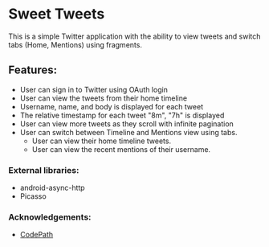 # Sweet Tweets 

This is a simple Twitter application with the ability to view tweets and switch tabs (Home, Mentions) using fragments.

## Features:

- User can sign in to Twitter using OAuth login
- User can view the tweets from their home timeline
- Username, name, and body is displayed for each tweet
- The relative timestamp for each tweet "8m", "7h" is displayed
- User can view more tweets as they scroll with infinite pagination
- User can switch between Timeline and Mentions view using tabs.
  - User can view their home timeline tweets.
  - User can view the recent mentions of their username.


### External libraries: 

- android-async-http
- Picasso

### Acknowledgements:

- <a href="http://www.codepath.com">CodePath</a>

